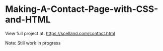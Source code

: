 # Making-A-Contact-Page-with-CSS-and-HTML
View full project at: https://scelland.com/contact.html

Note: Still work in progress
